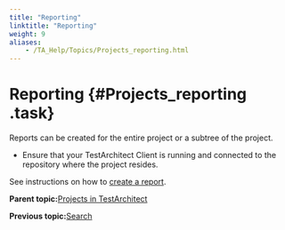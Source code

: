 ```yaml
--- 
title: "Reporting"
linktitle: "Reporting"
weight: 9
aliases: 
    - /TA_Help/Topics/Projects_reporting.html
---
```

# Reporting {#Projects_reporting .task}

Reports can be created for the entire project or a subtree of the project.

-   Ensure that your TestArchitect Client is running and connected to the repository where the project resides.

See instructions on how to [create a report](Report_producing.html).

**Parent topic:**[Projects in TestArchitect](../../TA_Help/Topics/Projects_def.html)

**Previous topic:**[Search](../../TA_Help/Topics/Projects_search.html)

